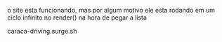 o site esta funcionando, mas por algum motivo ele esta rodando em um ciclo infinito no render() na hora de pegar a lista

caraca-driving.surge.sh